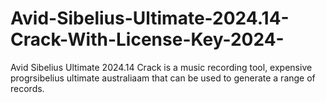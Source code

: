 # Avid-Sibelius-Ultimate-2024.14-Crack-With-License-Key-2024-
Avid Sibelius Ultimate 2024.14 Crack is a music recording tool, expensive progrsibelius ultimate australiaam that can be used to generate a range of records. 
